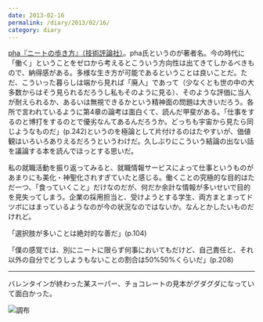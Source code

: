 ```yaml
---
date: 2013-02-16
permalink: /diary/2013/02/16/
category: diary
---
```


[pha『ニートの歩き方』（技術評論社）](http://www.amazon.co.jp/dp/4774152242)。pha氏というのが著者名。今の時代に「働く」ということをゼロから考えるとこういう方向性は出てきてしかるべきもので、納得感がある。多様な生き方が可能であるということは良いことだ。ただ、こういった暮らしは端から見れば「廃人」であって（少なくとも世の中の大多数からはそう見られるだろうし私もそのように見る）、そのような評価に当人が耐えられるか、あるいは無視できるかという精神面の問題は大きいだろう。各所で言われているように第4章の論考は面白くて、読んだ甲斐がある。「仕事をするのと博打をするのとで優劣なんてあるんだろうか。どっちも宇宙から見たら同じようなものだ」(p.242)というのを極論として片付けるのはたやすいが、価値観はいろいろありえるだろうというわけだ。久しぶりにこういう結論の出ない話を議論する本を読んでほっとする思いだ。

私の就職活動を振り返ってみると、就職情報サービスによって仕事というものがあまりにも美化・神聖化されすぎていたと感じる。働くことの究極的な目的はただ一つ、「食っていくこと」だけなのだが、何だか余計な情報が多いせいで目的を見失ってしまう。企業の採用担当と、受けようとする学生、両方まとまってドツボにはまっているようなのが今の状況なのではないか。なんとかしたいものだけれど。

「選択肢が多いことは絶対的な善だ」(p.104)

「僕の感覚では、別にニートに限らず何事においてもだけど、自己責任と、それ以外の自分でどうしようもないことの割合は50%50%くらいだ」(p.208)

-----

バレンタインが終わった某スーパー、チョコレートの見本がグダグダになっていて面白かった。

![調布](http://instagram.com/p/VyWV1TSLqJ/media?size=l "調布")
